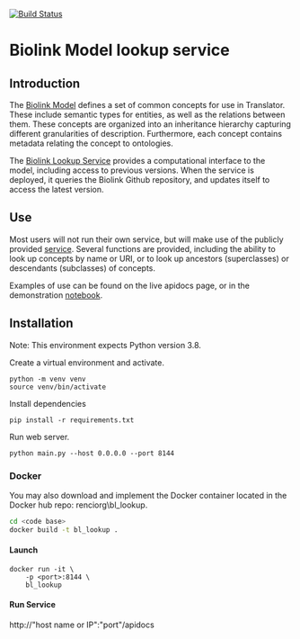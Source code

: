 [![Build Status](https://travis-ci.com/TranslatorIIPrototypes/bl_lookup.svg?branch=master)](https://travis-ci.com/TranslatorIIPrototypes/bl_lookup)

# Biolink Model lookup service

## Introduction

The [Biolink Model](https://biolink.github.io/biolink-model/) defines a set of common concepts for use in Translator. These include semantic types for entities, as well as the relations between them. These concepts are organized into an inheritance hierarchy capturing different granularities of description. Furthermore, each concept contains metadata relating the concept to ontologies.

The [Biolink Lookup Service](https://bl-lookup-sri.renci.org/apidocs/) provides a computational interface to the model, including access to previous versions. When the service is deployed, it queries the Biolink Github repository, and updates itself to access the latest version.

## Use

Most users will not run their own service, but will make use of the publicly provided [service](https://bl-lookup-sri.renci.org/apidocs/).   Several functions are provided, including the ability to look up concepts by name or URI, or to look up ancestors (superclasses) or descendants (subclasses) of concepts. 

Examples of use can be found on the live apidocs page, or in the demonstration [notebook](documentation/BiolinkLookup.ipynb).

## Installation

Note: This environment expects Python version 3.8.

Create a virtual environment and activate.
    
    python -m venv venv
    source venv/bin/activate

Install dependencies
    
    pip install -r requirements.txt    
    
Run web server.

    python main.py --host 0.0.0.0 --port 8144

### Docker

You may also download and implement the Docker container located in the Docker hub repo: renciorg\bl_lookup. 

```bash
cd <code base>
docker build -t bl_lookup .
```
#### Launch
    docker run -it \ 
        -p <port>:8144 \ 
        bl_lookup 
        
#### Run Service

http://"host name or IP":"port"/apidocs
